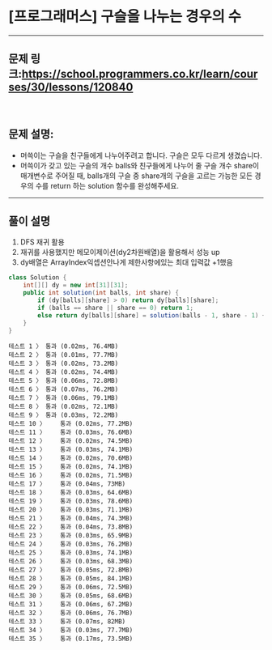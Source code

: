 # [프로그래머스] 구슬을 나누는 경우의 수 
---
## 문제 링크:https://school.programmers.co.kr/learn/courses/30/lessons/120840

<br/>

## 문제 설명:

- 머쓱이는 구슬을 친구들에게 나누어주려고 합니다. 구슬은 모두 다르게 생겼습니다. 
- 머쓱이가 갖고 있는 구슬의 개수 balls와 친구들에게 나누어 줄 구슬 개수 share이 매개변수로 주어질 때, balls개의 구슬 중 share개의 구슬을 고르는 가능한 모든 경우의 수를 return 하는 solution 함수를 완성해주세요.

---

## 풀이 설명

1. DFS 재귀 활용
2. 재귀를 사용했지만 메모이제이션(dy2차원배열)을 활용해서 성능 up
3. dy배열은 ArrayIndex익셉션안나게 제한사항에있는 최대 입력값 +1했음

```java
class Solution {
    int[][] dy = new int[31][31];
    public int solution(int balls, int share) {
        if (dy[balls][share] > 0) return dy[balls][share];
        if (balls == share || share == 0) return 1;
        else return dy[balls][share] = solution(balls - 1, share - 1) + solution(balls - 1, share);
    }
}
```
```text
테스트 1 〉	통과 (0.02ms, 76.4MB)
테스트 2 〉	통과 (0.01ms, 77.7MB)
테스트 3 〉	통과 (0.02ms, 73.2MB)
테스트 4 〉	통과 (0.02ms, 74.4MB)
테스트 5 〉	통과 (0.06ms, 72.8MB)
테스트 6 〉	통과 (0.07ms, 76.2MB)
테스트 7 〉	통과 (0.06ms, 79.1MB)
테스트 8 〉	통과 (0.02ms, 72.1MB)
테스트 9 〉	통과 (0.03ms, 72.2MB)
테스트 10 〉	통과 (0.02ms, 77.2MB)
테스트 11 〉	통과 (0.03ms, 76.6MB)
테스트 12 〉	통과 (0.02ms, 74.5MB)
테스트 13 〉	통과 (0.03ms, 74.1MB)
테스트 14 〉	통과 (0.02ms, 70.6MB)
테스트 15 〉	통과 (0.02ms, 74.1MB)
테스트 16 〉	통과 (0.02ms, 71.5MB)
테스트 17 〉	통과 (0.04ms, 73MB)
테스트 18 〉	통과 (0.03ms, 64.6MB)
테스트 19 〉	통과 (0.03ms, 78.6MB)
테스트 20 〉	통과 (0.03ms, 71.1MB)
테스트 21 〉	통과 (0.04ms, 74.3MB)
테스트 22 〉	통과 (0.04ms, 73.8MB)
테스트 23 〉	통과 (0.03ms, 65.9MB)
테스트 24 〉	통과 (0.03ms, 76.2MB)
테스트 25 〉	통과 (0.03ms, 74.1MB)
테스트 26 〉	통과 (0.03ms, 68.3MB)
테스트 27 〉	통과 (0.05ms, 72.8MB)
테스트 28 〉	통과 (0.05ms, 84.1MB)
테스트 29 〉	통과 (0.06ms, 72.5MB)
테스트 30 〉	통과 (0.05ms, 68.6MB)
테스트 31 〉	통과 (0.06ms, 67.2MB)
테스트 32 〉	통과 (0.06ms, 76.7MB)
테스트 33 〉	통과 (0.07ms, 82MB)
테스트 34 〉	통과 (0.03ms, 77.7MB)
테스트 35 〉	통과 (0.17ms, 73.5MB)
```